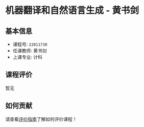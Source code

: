 # 机器翻译和自然语言生成 - 黄书剑

## 基本信息

- 课程号: `22011730`
- 任课教师: 黄书剑
- 上课专业: 计科

## 课程评价

暂无

## 如何贡献

请查看[评价指南](../how-to-comment.md)了解如何评价课程！
